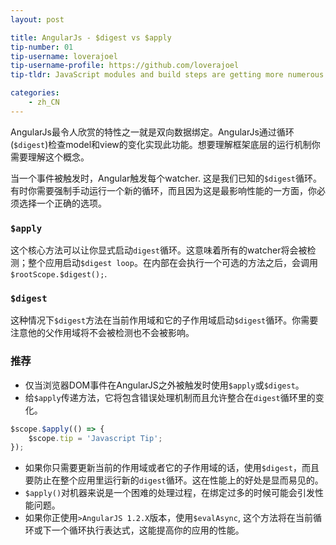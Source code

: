 ```yaml
---
layout: post

title: AngularJs - $digest vs $apply
tip-number: 01
tip-username: loverajoel 
tip-username-profile: https://github.com/loverajoel
tip-tldr: JavaScript modules and build steps are getting more numerous and complicated, but what about boilerplate in new frameworks?

categories:
    - zh_CN
---
```


AngularJs最令人欣赏的特性之一就是双向数据绑定。AngularJs通过循环(`$digest`)检查model和view的变化实现此功能。想要理解框架底层的运行机制你需要理解这个概念。

当一个事件被触发时，Angular触发每个watcher. 这是我们已知的`$digest`循环。有时你需要强制手动运行一个新的循环，而且因为这是最影响性能的一方面，你必须选择一个正确的选项。

### `$apply`
这个核心方法可以让你显式启动`digest`循环。这意味着所有的watcher将会被检测；整个应用启动`$digest loop`。在内部在会执行一个可选的方法之后，会调用`$rootScope.$digest();`.

### `$digest`
这种情况下`$digest`方法在当前作用域和它的子作用域启动`$digest`循环。你需要注意他的父作用域将不会被检测也不会被影响。

### 推荐
- 仅当浏览器DOM事件在AngularJS之外被触发时使用`$apply`或`$digest`。
- 给`$apply`传递方法，它将包含错误处理机制而且允许整合在`digest`循环里的变化。

```javascript
$scope.$apply(() => {
	$scope.tip = 'Javascript Tip';
});
```

- 如果你只需要更新当前的作用域或者它的子作用域的话，使用`$digest`，而且要防止在整个应用里运行新的`digest`循环。这在性能上的好处是显而易见的。
- `$apply()`对机器来说是一个困难的处理过程，在绑定过多的时候可能会引发性能问题。
- 如果你正使用`>AngularJS 1.2.X`版本，使用`$evalAsync`, 这个方法将在当前循环或下一个循环执行表达式，这能提高你的应用的性能。
